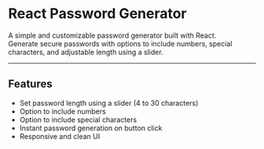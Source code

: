 # React Password Generator

A simple and customizable password generator built with React.  
Generate secure passwords with options to include numbers, special characters, and adjustable length using a slider.

---

## Features

- Set password length using a slider (4 to 30 characters)  
- Option to include numbers  
- Option to include special characters  
- Instant password generation on button click  
- Responsive and clean UI  